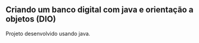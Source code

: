 ## Criando um banco digital com java e orientação a objetos (DIO)

Projeto desenvolvido usando java.